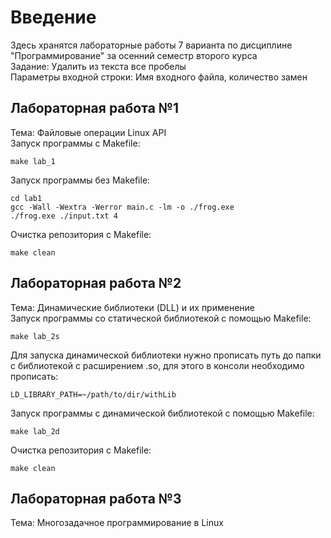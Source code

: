 # Введение

Здесь хранятся лабораторные работы 7 варианта по дисциплине "Программирование" за осенний семестр второго курса  
Задание: Удалить из текста все пробелы  
Параметры входной строки: Имя входного файла, количество замен  

## Лабораторная работа №1

Тема: Файловые операции Linux API  
Запуск программы c Makefile: 
```  
make lab_1 
```  

Запуск программы без Makefile:  
```
cd lab1  
gcc -Wall -Wextra -Werror main.c -lm -o ./frog.exe
./frog.exe ./input.txt 4
```  

Очистка репозитория с Makefile:  
```
make clean  
```  

## Лабораторная работа №2

Тема: Динамические библиотеки (DLL) и их применение  
Запуск программы со статической библиотекой с помощью Makefile: 
```  
make lab_2s  
```  

Для запуска динамической библиотеки нужно прописать путь до папки с библиотекой с расширением .so, для этого в консоли необходимо прописать:  
```  
LD_LIBRARY_PATH=~/path/to/dir/withLib
```  

Запуск программы с динамической библиотекой с помощью Makefile: 
```
make lab_2d  
```   

Очистка репозитория с Makefile:  
```
make clean  
```  

## Лабораторная работа №3

Тема: Многозадачное программирование в Linux  